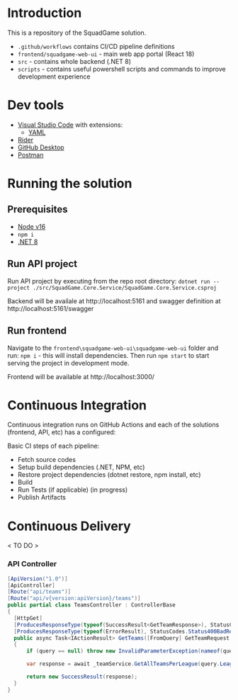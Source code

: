 # Introduction
This is a repository of the SquadGame solution.
- `.github/workflows` contains CI/CD pipeline definitions
- `frontend/squadgame-web-ui` - main web app portal (React 18)
- `src` - contains whole backend (.NET 8)
- `scripts` - contains useful powershell scripts and commands to improve development experience

# Dev tools
- [Visual Studio Code](https://code.visualstudio.com/download) with extensions: 
  - [YAML](https://marketplace.visualstudio.com/items?itemName=redhat.vscode-yaml)
- [Rider](https://www.jetbrains.com/rider/download/#section=windows)
- [GitHub Desktop](https://desktop.github.com/)
- [Postman](https://www.postman.com/downloads/)

# Running the solution

## Prerequisites 

- [Node v16](https://nodejs.org/en/download/)
- `npm i`
- [.NET 8](https://dotnet.microsoft.com/en-us/download/dotnet/8.0)

## Run API project
Run API project by executing from the repo root directory:
`dotnet run --project ./src/SquadGame.Core.Service/SquadGame.Core.Service.csproj`

Backend will be availale at http://localhost:5161 and swagger definition at http://localhost:5161/swagger

## Run frontend

Navigate to the `frontend\squadgame-web-ui\squadgame-web-ui` folder and run:
`npm i` - this will install dependencies. Then run `npm start` to start serving the project in development mode.

Frontend will be available at http://localhost:3000/

# Continuous Integration

Continuous integration runs on GitHub Actions and each of the solutions (frontend, API, etc) has a configured:

Basic CI steps of each pipeline:

- Fetch source codes
- Setup build dependencies (.NET, NPM, etc)
- Restore project dependencies (dotnet restore, npm install, etc)
- Build
- Run Tests (if applicable) (in progress)
- Publish Artifacts 

# Continuous Delivery
< TO DO >

### API Controller

```csharp
[ApiVersion("1.0")]
[ApiController]
[Route("api/teams")]
[Route("api/v{version:apiVersion}/teams")]
public partial class TeamsController : ControllerBase
{
  [HttpGet]
  [ProducesResponseType(typeof(SuccessResult<GetTeamResponse>), StatusCodes.Status200OK)]
  [ProducesResponseType(typeof(ErrorResult), StatusCodes.Status400BadRequest)]
  public async Task<IActionResult> GetTeams([FromQuery] GetTeamRequest query)
  {
      if (query == null) throw new InvalidParameterException(nameof(query));

      var response = await _teamService.GetAllTeamsPerLeague(query.League, query.SeasonYear);

      return new SuccessResult(response);
  }
}